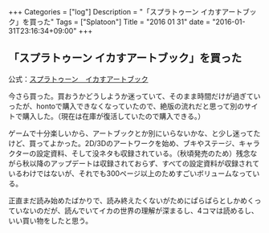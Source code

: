 +++
Categories = ["log"]
Description = "「スプラトゥーン イカすアートブック」を買った"
Tags = ["Splatoon"]
Title = "2016 01 31"
date = "2016-01-31T23:16:34+09:00"
+++

## 「スプラトゥーン イカすアートブック」を買った
公式：[スプラトゥーン　イカすアートブック](http://www.enterbrain.co.jp/kouryaku/catalog/2015/978-4-04-733073-3.html)

今さら買った。買おうかどうしようか迷っていて、そのまま時間だけが過ぎていったが、hontoで購入できなくなっていたので、絶版の流れだと思って別のサイトで購入した。（現在は在庫が復活していたので購入できる。）

ゲームで十分楽しいから、アートブックとか別にいらないかな、と少し迷ってたけど、買ってよかった。2D/3Dのアートワークを始め、ブキやステージ、キャラクターの設定資料、そして没ネタも収録されている。（秋頃発売のため）残念ながら秋以降のアップデートは収録されておらず、すべての設定資料が収録されているわけではないが、それでも300ページ以上のためすごいボリュームなっている。

正直まだ読み始めたばかりで、読み終えたくないがためにぱらぱらとしかめくっていないのだが、読んでいてイカの世界の理解が深まるし、4コマは読めるし、いい買い物をしたと思う。